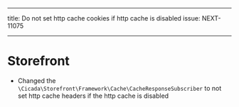 ---
title: Do not set http cache cookies if http cache is disabled
issue: NEXT-11075
___
# Storefront
* Changed the `\Cicada\Storefront\Framework\Cache\CacheResponseSubscriber` to not set http cache headers if the http cache is disabled
